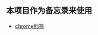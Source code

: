 ## 本项目作为备忘录来使用
- [chrome标签](https://github.com/devwoker/note-mark/blob/master/bookmarks_2020_1_1.html)

